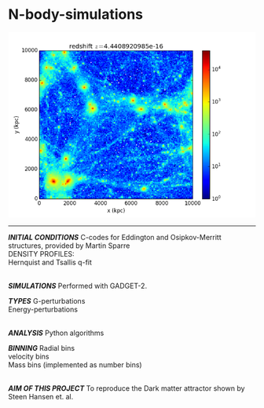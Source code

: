 # N-body-simulations

![](Figures/Read_ics_1.png)

---

***INITIAL CONDITIONS***
C-codes for Eddington and Osipkov-Merritt structures, provided by Martin Sparre<br/>
DENSITY PROFILES:<br/>
Hernquist and Tsallis q-fit<br/><br/>

***SIMULATIONS***
Performed with GADGET-2.<br/>

***TYPES***
G-perturbations<br/>
Energy-perturbations<br/><br/>

***ANALYSIS***
Python algorithms<br/>

***BINNING***
Radial bins<br/>
velocity bins<br/>
Mass bins (implemented as number bins)<br/><br/>

***AIM OF THIS PROJECT***
To reproduce the Dark matter attractor shown by Steen Hansen et. al.
